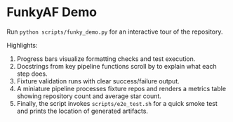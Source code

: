# FunkyAF Demo


Run `python scripts/funky_demo.py` for an interactive tour of the repository.

Highlights:

1. Progress bars visualize formatting checks and test execution.
2. Docstrings from key pipeline functions scroll by to explain what each step does.
3. Fixture validation runs with clear success/failure output.
4. A miniature pipeline processes fixture repos and renders a metrics table showing repository count and average star count.
5. Finally, the script invokes `scripts/e2e_test.sh` for a quick smoke test and prints the location of generated artifacts.
